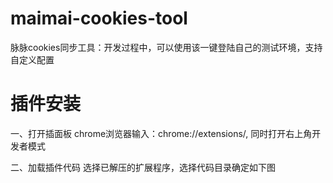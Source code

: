 # maimai-cookies-tool
脉脉cookies同步工具：开发过程中，可以使用该一键登陆自己的测试环境，支持自定义配置
# 插件安装
一、打开插面板
chrome浏览器输入：chrome://extensions/,  同时打开右上角开发者模式


二、加载插件代码
选择已解压的扩展程序，选择代码目录确定如下图

